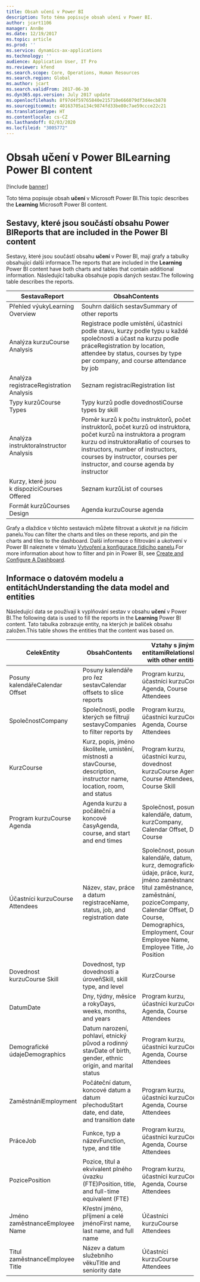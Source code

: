 ```yaml
---
title: Obsah učení v Power BI
description: Toto téma popisuje obsah učení v Power BI.
author: jcart1106
manager: AnnBe
ms.date: 12/19/2017
ms.topic: article
ms.prod: ''
ms.service: dynamics-ax-applications
ms.technology: ''
audience: Application User, IT Pro
ms.reviewer: kfend
ms.search.scope: Core, Operations, Human Resources
ms.search.region: Global
ms.author: jcart
ms.search.validFrom: 2017-06-30
ms.dyn365.ops.version: July 2017 update
ms.openlocfilehash: 8f97d4f59765840e215710e666079df3d4ecb878
ms.sourcegitcommit: 40163705a134c9874fd33be80c7ae59ccce22c21
ms.translationtype: HT
ms.contentlocale: cs-CZ
ms.lasthandoff: 02/03/2020
ms.locfileid: "3005772"
---
```

# <a name="learning-power-bi-content"></a><span data-ttu-id="e1a72-103">Obsah učení v Power BI</span><span class="sxs-lookup"><span data-stu-id="e1a72-103">Learning Power BI content</span></span>

[!include [banner](../includes/banner.md)]

<span data-ttu-id="e1a72-104">Toto téma popisuje obsah **učení** v Microsoft Power BI.</span><span class="sxs-lookup"><span data-stu-id="e1a72-104">This topic describes the **Learning** Microsoft Power BI content.</span></span>

## <a name="reports-that-are-included-in-the-power-bi-content"></a><span data-ttu-id="e1a72-105">Sestavy, které jsou součástí obsahu Power BI</span><span class="sxs-lookup"><span data-stu-id="e1a72-105">Reports that are included in the Power BI content</span></span>

<span data-ttu-id="e1a72-106">Sestavy, které jsou součástí obsahu **učení** v Power BI, mají grafy a tabulky obsahující další informace.</span><span class="sxs-lookup"><span data-stu-id="e1a72-106">The reports that are included in the **Learning** Power BI content have both charts and tables that contain additional information.</span></span> <span data-ttu-id="e1a72-107">Následující tabulka obsahuje popis daných sestav.</span><span class="sxs-lookup"><span data-stu-id="e1a72-107">The following table describes the reports.</span></span>

| <span data-ttu-id="e1a72-108">Sestava</span><span class="sxs-lookup"><span data-stu-id="e1a72-108">Report</span></span>                | <span data-ttu-id="e1a72-109">Obsah</span><span class="sxs-lookup"><span data-stu-id="e1a72-109">Contents</span></span> |
|-----------------------|----------|
| <span data-ttu-id="e1a72-110">Přehled výuky</span><span class="sxs-lookup"><span data-stu-id="e1a72-110">Learning Overview</span></span>     | <span data-ttu-id="e1a72-111">Souhrn dalších sestav</span><span class="sxs-lookup"><span data-stu-id="e1a72-111">Summary of other reports</span></span> |
| <span data-ttu-id="e1a72-112">Analýza kurzu</span><span class="sxs-lookup"><span data-stu-id="e1a72-112">Course Analysis</span></span>       | <span data-ttu-id="e1a72-113">Registrace podle umístění, účastníci podle stavu, kurzy podle typu u každé společnosti a účast na kurzu podle práce</span><span class="sxs-lookup"><span data-stu-id="e1a72-113">Registration by location, attendee by status, courses by type per company, and course attendance by job</span></span> |
| <span data-ttu-id="e1a72-114">Analýza registrace</span><span class="sxs-lookup"><span data-stu-id="e1a72-114">Registration Analysis</span></span> | <span data-ttu-id="e1a72-115">Seznam registrací</span><span class="sxs-lookup"><span data-stu-id="e1a72-115">Registration list</span></span> |
| <span data-ttu-id="e1a72-116">Typy kurzů</span><span class="sxs-lookup"><span data-stu-id="e1a72-116">Course Types</span></span>          | <span data-ttu-id="e1a72-117">Typy kurzů podle dovednosti</span><span class="sxs-lookup"><span data-stu-id="e1a72-117">Course types by skill</span></span> |
| <span data-ttu-id="e1a72-118">Analýza instruktora</span><span class="sxs-lookup"><span data-stu-id="e1a72-118">Instructor Analysis</span></span>   | <span data-ttu-id="e1a72-119">Poměr kurzů k počtu instruktorů, počet instruktorů, počet kurzů od instruktora, počet kurzů na instruktora a program kurzu od instruktora</span><span class="sxs-lookup"><span data-stu-id="e1a72-119">Ratio of courses to instructors, number of instructors, courses by instructor, courses per instructor, and course agenda by instructor</span></span> |
| <span data-ttu-id="e1a72-120">Kurzy, které jsou k dispozici</span><span class="sxs-lookup"><span data-stu-id="e1a72-120">Courses Offered</span></span>       | <span data-ttu-id="e1a72-121">Seznam kurzů</span><span class="sxs-lookup"><span data-stu-id="e1a72-121">List of courses</span></span> |
| <span data-ttu-id="e1a72-122">Formát kurzů</span><span class="sxs-lookup"><span data-stu-id="e1a72-122">Courses Design</span></span>        | <span data-ttu-id="e1a72-123">Agenda kurzu</span><span class="sxs-lookup"><span data-stu-id="e1a72-123">Course agenda</span></span> |

<span data-ttu-id="e1a72-124">Grafy a dlaždice v těchto sestavách můžete filtrovat a ukotvit je na řídicím panelu.</span><span class="sxs-lookup"><span data-stu-id="e1a72-124">You can filter the charts and tiles on these reports, and pin the charts and tiles to the dashboard.</span></span> <span data-ttu-id="e1a72-125">Další informace o filtrování a ukotvení v Power BI naleznete v tématu [Vytvoření a konfigurace řídicího panelu](https://powerbi.microsoft.com/guided-learning/powerbi-learning-4-2-create-configure-dashboards).</span><span class="sxs-lookup"><span data-stu-id="e1a72-125">For more information about how to filter and pin in Power BI, see [Create and Configure A Dashboard](https://powerbi.microsoft.com/guided-learning/powerbi-learning-4-2-create-configure-dashboards).</span></span>

## <a name="understanding-the-data-model-and-entities"></a><span data-ttu-id="e1a72-126">Informace o datovém modelu a entitách</span><span class="sxs-lookup"><span data-stu-id="e1a72-126">Understanding the data model and entities</span></span>

<span data-ttu-id="e1a72-127">Následující data se používají k vyplňování sestav v obsahu **učení** v Power BI.</span><span class="sxs-lookup"><span data-stu-id="e1a72-127">The following data is used to fill the reports in the **Learning** Power BI content.</span></span> <span data-ttu-id="e1a72-128">Tato tabulka zobrazuje entity, na kterých je balíček obsahu založen.</span><span class="sxs-lookup"><span data-stu-id="e1a72-128">This table shows the entities that the content was based on.</span></span>

| <span data-ttu-id="e1a72-129">Celek</span><span class="sxs-lookup"><span data-stu-id="e1a72-129">Entity</span></span>           | <span data-ttu-id="e1a72-130">Obsah</span><span class="sxs-lookup"><span data-stu-id="e1a72-130">Contents</span></span>                                                         | <span data-ttu-id="e1a72-131">Vztahy s jinými entitami</span><span class="sxs-lookup"><span data-stu-id="e1a72-131">Relationships with other entities</span></span> |
|------------------|------------------------------------------------------------------|-----------------------------------|
| <span data-ttu-id="e1a72-132">Posuny kalendáře</span><span class="sxs-lookup"><span data-stu-id="e1a72-132">Calendar Offset</span></span>  | <span data-ttu-id="e1a72-133">Posuny kalendáře pro řez sestav</span><span class="sxs-lookup"><span data-stu-id="e1a72-133">Calendar offsets to slice reports</span></span>                                | <span data-ttu-id="e1a72-134">Program kurzu, účastníci kurzu</span><span class="sxs-lookup"><span data-stu-id="e1a72-134">Course Agenda, Course Attendees</span></span> |
| <span data-ttu-id="e1a72-135">Společnost</span><span class="sxs-lookup"><span data-stu-id="e1a72-135">Company</span></span>          | <span data-ttu-id="e1a72-136">Společnosti, podle kterých se filtrují sestavy</span><span class="sxs-lookup"><span data-stu-id="e1a72-136">Companies to filter reports by</span></span>                                   | <span data-ttu-id="e1a72-137">Program kurzu, účastníci kurzu</span><span class="sxs-lookup"><span data-stu-id="e1a72-137">Course Agenda, Course Attendees</span></span> |
| <span data-ttu-id="e1a72-138">Kurz</span><span class="sxs-lookup"><span data-stu-id="e1a72-138">Course</span></span>           | <span data-ttu-id="e1a72-139">Kurz, popis, jméno školitele, umístění, místnosti a stav</span><span class="sxs-lookup"><span data-stu-id="e1a72-139">Course, description, instructor name, location, room, and status</span></span> | <span data-ttu-id="e1a72-140">Program kurzu, účastníci kurzu, dovednost kurzu</span><span class="sxs-lookup"><span data-stu-id="e1a72-140">Course Agenda, Course Attendees, Course Skill</span></span> |
| <span data-ttu-id="e1a72-141">Program kurzu</span><span class="sxs-lookup"><span data-stu-id="e1a72-141">Course Agenda</span></span>    | <span data-ttu-id="e1a72-142">Agenda kurzu a počáteční a koncové časy</span><span class="sxs-lookup"><span data-stu-id="e1a72-142">Agenda, course, and start and end times</span></span>                          | <span data-ttu-id="e1a72-143">Společnost, posun kalendáře, datum, kurz</span><span class="sxs-lookup"><span data-stu-id="e1a72-143">Company, Calendar Offset, Date, Course</span></span> |
| <span data-ttu-id="e1a72-144">Účastníci kurzu</span><span class="sxs-lookup"><span data-stu-id="e1a72-144">Course Attendees</span></span> | <span data-ttu-id="e1a72-145">Název, stav, práce a datum registrace</span><span class="sxs-lookup"><span data-stu-id="e1a72-145">Name, status, job, and registration date</span></span>                         | <span data-ttu-id="e1a72-146">Společnost, posun kalendáře, datum, kurz, demografické údaje, práce, kurz, jméno zaměstnance, titul zaměstnance, zaměstnání, pozice</span><span class="sxs-lookup"><span data-stu-id="e1a72-146">Company, Calendar Offset, Date, Course, Demographics, Employment, Course, Employee Name, Employee Title, Job, Position</span></span> |
| <span data-ttu-id="e1a72-147">Dovednost kurzu</span><span class="sxs-lookup"><span data-stu-id="e1a72-147">Course Skill</span></span>     | <span data-ttu-id="e1a72-148">Dovednost, typ dovednosti a úroveň</span><span class="sxs-lookup"><span data-stu-id="e1a72-148">Skill, skill type, and level</span></span>                                     | <span data-ttu-id="e1a72-149">Kurz</span><span class="sxs-lookup"><span data-stu-id="e1a72-149">Course</span></span> |
| <span data-ttu-id="e1a72-150">Datum</span><span class="sxs-lookup"><span data-stu-id="e1a72-150">Date</span></span>             | <span data-ttu-id="e1a72-151">Dny, týdny, měsíce a roky</span><span class="sxs-lookup"><span data-stu-id="e1a72-151">Days, weeks, months, and years</span></span>                                   | <span data-ttu-id="e1a72-152">Program kurzu, účastníci kurzu</span><span class="sxs-lookup"><span data-stu-id="e1a72-152">Course Agenda, Course Attendees</span></span> |
| <span data-ttu-id="e1a72-153">Demografické údaje</span><span class="sxs-lookup"><span data-stu-id="e1a72-153">Demographics</span></span>     | <span data-ttu-id="e1a72-154">Datum narození, pohlaví, etnický původ a rodinný stav</span><span class="sxs-lookup"><span data-stu-id="e1a72-154">Date of birth, gender, ethnic origin, and marital status</span></span>         | <span data-ttu-id="e1a72-155">Program kurzu, účastníci kurzu</span><span class="sxs-lookup"><span data-stu-id="e1a72-155">Course Agenda, Course Attendees</span></span> |
| <span data-ttu-id="e1a72-156">Zaměstnání</span><span class="sxs-lookup"><span data-stu-id="e1a72-156">Employment</span></span>       | <span data-ttu-id="e1a72-157">Počáteční datum, koncové datum a datum přechodu</span><span class="sxs-lookup"><span data-stu-id="e1a72-157">Start date, end date, and transition date</span></span>                        | <span data-ttu-id="e1a72-158">Program kurzu, účastníci kurzu</span><span class="sxs-lookup"><span data-stu-id="e1a72-158">Course Agenda, Course Attendees</span></span> |
| <span data-ttu-id="e1a72-159">Práce</span><span class="sxs-lookup"><span data-stu-id="e1a72-159">Job</span></span>              | <span data-ttu-id="e1a72-160">Funkce, typ a název</span><span class="sxs-lookup"><span data-stu-id="e1a72-160">Function, type, and title</span></span>                                        | <span data-ttu-id="e1a72-161">Program kurzu, účastníci kurzu</span><span class="sxs-lookup"><span data-stu-id="e1a72-161">Course Agenda, Course Attendees</span></span> |
| <span data-ttu-id="e1a72-162">Pozice</span><span class="sxs-lookup"><span data-stu-id="e1a72-162">Position</span></span>         | <span data-ttu-id="e1a72-163">Pozice, titul a ekvivalent plného úvazku (FTE)</span><span class="sxs-lookup"><span data-stu-id="e1a72-163">Position, title, and full-time equivalent (FTE)</span></span>                  | <span data-ttu-id="e1a72-164">Program kurzu, účastníci kurzu</span><span class="sxs-lookup"><span data-stu-id="e1a72-164">Course Agenda, Course Attendees</span></span> |
| <span data-ttu-id="e1a72-165">Jméno zaměstnance</span><span class="sxs-lookup"><span data-stu-id="e1a72-165">Employee Name</span></span>    | <span data-ttu-id="e1a72-166">Křestní jméno, příjmení a celé jméno</span><span class="sxs-lookup"><span data-stu-id="e1a72-166">First name, last name, and full name</span></span>                             | <span data-ttu-id="e1a72-167">Účastníci kurzu</span><span class="sxs-lookup"><span data-stu-id="e1a72-167">Course Attendees</span></span> |
| <span data-ttu-id="e1a72-168">Titul zaměstnance</span><span class="sxs-lookup"><span data-stu-id="e1a72-168">Employee Title</span></span>   | <span data-ttu-id="e1a72-169">Název a datum služebního věku</span><span class="sxs-lookup"><span data-stu-id="e1a72-169">Title and seniority date</span></span>                                         | <span data-ttu-id="e1a72-170">Účastníci kurzu</span><span class="sxs-lookup"><span data-stu-id="e1a72-170">Course Attendees</span></span> |
